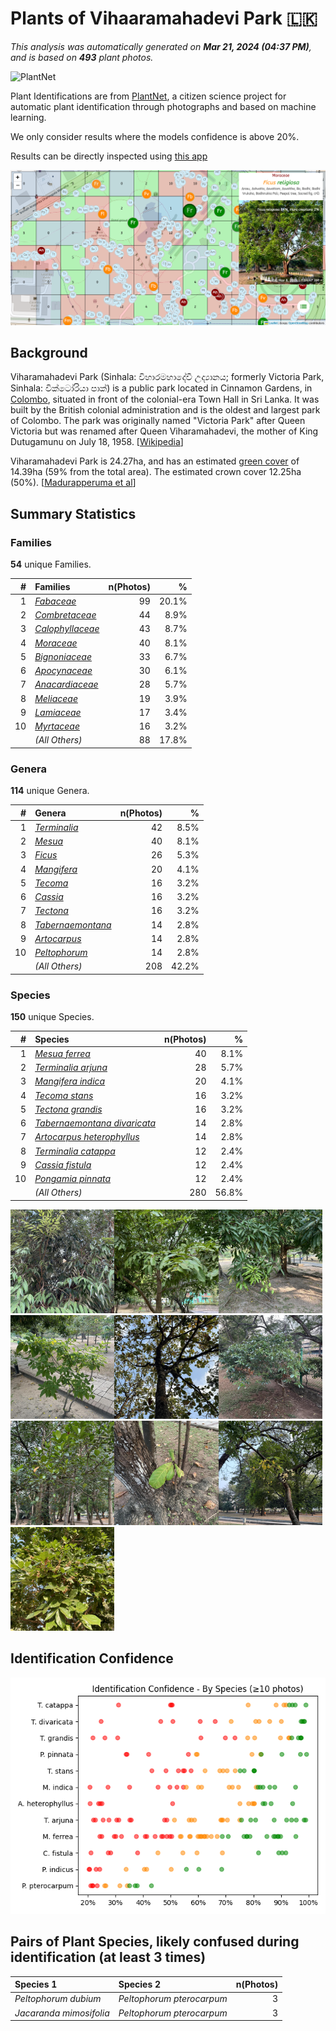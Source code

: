 # Plants of Vihaaramahadevi Park :sri_lanka:

*This analysis was automatically generated on  **Mar 21, 2024 (04:37 PM)**, and is based on  **493** plant photos.*

![PlantNet](https://plantnet.org/wp-content/uploads/2020/12/plantnet_header.png)

Plant Identifications are from  [PlantNet](https://plantnet.org), a citizen science project for automatic plant identification through photographs and based on machine learning.

We only consider results where the models confidence is above 20%.

Results can be directly inspected using [this app](https://nuuuwan.github.io/plants)

![App](images/app.png)

## Background

Viharamahadevi Park (Sinhala: විහාරමහාදේවී උද්‍යානය; formerly Victoria Park, Sinhala: වික්ටෝරියා පාක්) is a public park located in Cinnamon Gardens, in [Colombo](https://en.wikipedia.org/wiki/Colombo), situated in front of the colonial-era Town Hall in Sri Lanka. It was built by the British colonial administration and is the oldest and largest park of Colombo. The park was originally named "Victoria Park" after Queen Victoria but was renamed after Queen Viharamahadevi, the mother of King Dutugamunu on July 18, 1958. [[Wikipedia](https://en.wikipedia.org/wiki/Viharamahadevi_Park)]

Viharamahadevi Park is 24.27ha, and has an estimated [green cover](https://en.wikipedia.org/wiki/Vegetation) of 14.39ha (59% from the total area). The estimated crown cover 12.25ha (50%). [[Madurapperuma et al](https://www.researchgate.net/publication/282250239_CrownTree_cover_of_Viharamahadevi_Park_Colombo)]

## Summary Statistics

### Families

**54** unique Families.

| # | Families | n(Photos) | % |
| ---: | :--- | ---: | ---: |
| 1 | [*Fabaceae*](https://en.wikipedia.org/wiki/Fabaceae) | 99 | 20.1% |
| 2 | [*Combretaceae*](https://en.wikipedia.org/wiki/Combretaceae) | 44 | 8.9% |
| 3 | [*Calophyllaceae*](https://en.wikipedia.org/wiki/Calophyllaceae) | 43 | 8.7% |
| 4 | [*Moraceae*](https://en.wikipedia.org/wiki/Moraceae) | 40 | 8.1% |
| 5 | [*Bignoniaceae*](https://en.wikipedia.org/wiki/Bignoniaceae) | 33 | 6.7% |
| 6 | [*Apocynaceae*](https://en.wikipedia.org/wiki/Apocynaceae) | 30 | 6.1% |
| 7 | [*Anacardiaceae*](https://en.wikipedia.org/wiki/Anacardiaceae) | 28 | 5.7% |
| 8 | [*Meliaceae*](https://en.wikipedia.org/wiki/Meliaceae) | 19 | 3.9% |
| 9 | [*Lamiaceae*](https://en.wikipedia.org/wiki/Lamiaceae) | 17 | 3.4% |
| 10 | [*Myrtaceae*](https://en.wikipedia.org/wiki/Myrtaceae) | 16 | 3.2% |
|  | *(All Others)* | 88 | 17.8% |

### Genera

**114** unique Genera.

| # | Genera | n(Photos) | % |
| ---: | :--- | ---: | ---: |
| 1 | [*Terminalia*](https://en.wikipedia.org/wiki/Terminalia) | 42 | 8.5% |
| 2 | [*Mesua*](https://en.wikipedia.org/wiki/Mesua) | 40 | 8.1% |
| 3 | [*Ficus*](https://en.wikipedia.org/wiki/Ficus) | 26 | 5.3% |
| 4 | [*Mangifera*](https://en.wikipedia.org/wiki/Mangifera) | 20 | 4.1% |
| 5 | [*Tecoma*](https://en.wikipedia.org/wiki/Tecoma) | 16 | 3.2% |
| 6 | [*Cassia*](https://en.wikipedia.org/wiki/Cassia) | 16 | 3.2% |
| 7 | [*Tectona*](https://en.wikipedia.org/wiki/Tectona) | 16 | 3.2% |
| 8 | [*Tabernaemontana*](https://en.wikipedia.org/wiki/Tabernaemontana) | 14 | 2.8% |
| 9 | [*Artocarpus*](https://en.wikipedia.org/wiki/Artocarpus) | 14 | 2.8% |
| 10 | [*Peltophorum*](https://en.wikipedia.org/wiki/Peltophorum) | 14 | 2.8% |
|  | *(All Others)* | 208 | 42.2% |

### Species

**150** unique Species.

| # | Species | n(Photos) | % |
| ---: | :--- | ---: | ---: |
| 1 | [*Mesua ferrea*](https://en.wikipedia.org/wiki/Mesua_ferrea) | 40 | 8.1% |
| 2 | [*Terminalia arjuna*](https://en.wikipedia.org/wiki/Terminalia_arjuna) | 28 | 5.7% |
| 3 | [*Mangifera indica*](https://en.wikipedia.org/wiki/Mangifera_indica) | 20 | 4.1% |
| 4 | [*Tecoma stans*](https://en.wikipedia.org/wiki/Tecoma_stans) | 16 | 3.2% |
| 5 | [*Tectona grandis*](https://en.wikipedia.org/wiki/Tectona_grandis) | 16 | 3.2% |
| 6 | [*Tabernaemontana divaricata*](https://en.wikipedia.org/wiki/Tabernaemontana_divaricata) | 14 | 2.8% |
| 7 | [*Artocarpus heterophyllus*](https://en.wikipedia.org/wiki/Artocarpus_heterophyllus) | 14 | 2.8% |
| 8 | [*Terminalia catappa*](https://en.wikipedia.org/wiki/Terminalia_catappa) | 12 | 2.4% |
| 9 | [*Cassia fistula*](https://en.wikipedia.org/wiki/Cassia_fistula) | 12 | 2.4% |
| 10 | [*Pongamia pinnata*](https://en.wikipedia.org/wiki/Pongamia_pinnata) | 12 | 2.4% |
|  | *(All Others)* | 280 | 56.8% |

<img src="data/images/Photo-2024-03-11-07-03-27.jpg" alt="Mesua ferrea" width="33%" style= /><img src="data/images/Photo-2024-03-21-07-08-12.jpg" alt="Terminalia arjuna" width="33%" style= /><img src="data/images/Photo-2024-03-21-08-12-16.jpg" alt="Mangifera indica" width="33%" style= /><img src="data/images/Photo-2024-03-11-06-40-57.jpg" alt="Tecoma stans" width="33%" style= /><img src="data/images/Photo-2024-03-19-07-18-25.jpg" alt="Tectona grandis" width="33%" style= /><img src="data/images/Photo-2024-03-11-06-27-36.jpg" alt="Tabernaemontana divaricata" width="33%" style= /><img src="data/images/Photo-2024-03-08-07-07-47.jpg" alt="Artocarpus heterophyllus" width="33%" style= /><img src="data/images/Photo-2024-03-11-06-36-36.jpg" alt="Terminalia catappa" width="33%" style= /><img src="data/images/Photo-2024-03-08-07-09-59.jpg" alt="Cassia fistula" width="33%" style= /><img src="data/images/Photo-2024-03-21-08-10-07.jpg" alt="Pongamia pinnata" width="33%" style= />

## Identification Confidence

![](images/identification_score.species.png)

## Pairs of Plant Species, likely confused during identification (at least 3 times)

| Species 1 | Species 2 | n(Photos) |
| :--- | :--- | ---: |
| *Peltophorum dubium* | *Peltophorum pterocarpum* | 3 |
| *Jacaranda mimosifolia* | *Peltophorum pterocarpum* | 3 |
